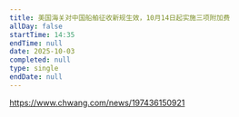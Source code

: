```yaml
---
title: 美国海关对中国船舶征收新规生效，10月14日起实施三项附加费​
allDay: false
startTime: 14:35
endTime: null
date: 2025-10-03
completed: null
type: single
endDate: null
---
```


https://www.chwang.com/news/197436150921

